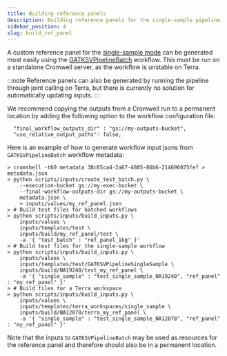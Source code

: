 ```yaml
---
title: Building reference panels
description: Building reference panels for the single-sample pipeline
sidebar_position: 4
slug: build_ref_panel
---
```


A custom reference panel for the [single-sample mode](/docs/gs/calling_modes#single-sample-mode) can be generated most easily using the
[GATKSVPipelineBatch](https://github.com/broadinstitute/gatk-sv/blob/main/wdl/GATKSVPipelineBatch.wdl) workflow. 
This must be run on a standalone Cromwell server, as the workflow is unstable on Terra. 

:::note
Reference panels can also be generated by running the pipeline through joint calling on Terra, but there is
currently no solution for automatically updating inputs.
:::

We recommend copying the outputs from a Cromwell run to a permanent location by adding the following option to 
the workflow configuration file:
```
  "final_workflow_outputs_dir" : "gs://my-outputs-bucket",
  "use_relative_output_paths": false,
```
Here is an example of how to generate workflow input jsons from `GATKSVPipelineBatch` workflow metadata:
```
> cromshell -t60 metadata 38c65ca4-2a07-4805-86b6-214696075fef > metadata.json
> python scripts/inputs/create_test_batch.py \
    --execution-bucket gs://my-exec-bucket \
    --final-workflow-outputs-dir gs://my-outputs-bucket \
    metadata.json \
    > inputs/values/my_ref_panel.json
> # Build test files for batched workflows
> python scripts/inputs/build_inputs.py \
    inputs/values \
    inputs/templates/test \
    inputs/build/my_ref_panel/test \
    -a '{ "test_batch" : "ref_panel_1kg" }'
> # Build test files for the single-sample workflow
> python scripts/inputs/build_inputs.py \
    inputs/values \
    inputs/templates/test/GATKSVPipelineSingleSample \
    inputs/build/NA19240/test_my_ref_panel \
    -a '{ "single_sample" : "test_single_sample_NA19240", "ref_panel" : "my_ref_panel" }'
> # Build files for a Terra workspace
> python scripts/inputs/build_inputs.py \
    inputs/values \
    inputs/templates/terra_workspaces/single_sample \
    inputs/build/NA12878/terra_my_ref_panel \
    -a '{ "single_sample" : "test_single_sample_NA12878", "ref_panel" : "my_ref_panel" }'
```
Note that the inputs to `GATKSVPipelineBatch` may be used as resources for the reference panel and therefore should 
also be in a permanent location.
